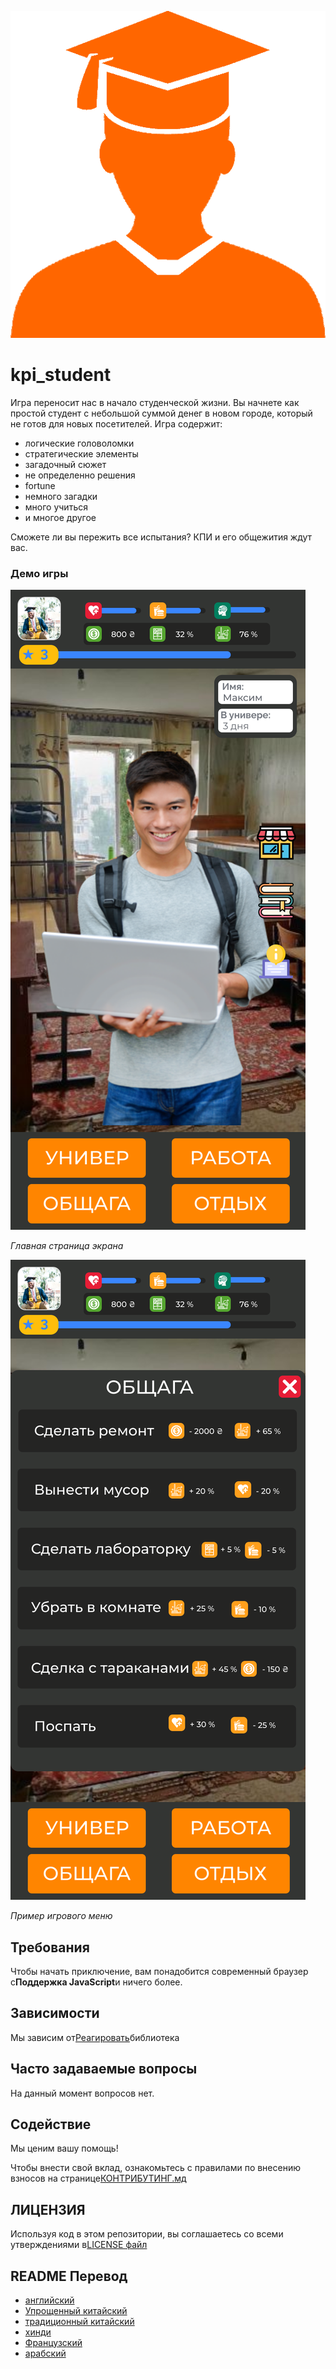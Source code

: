 ![Student](READMEs/readme_images/student.png)

# kpi_student

Игра переносит нас в начало студенческой жизни. Вы начнете как простой студент с небольшой суммой денег в новом городе, который не готов для новых посетителей.
Игра содержит:

- логические головоломки
- стратегические элементы
- загадочный сюжет
- не определенно решения
- fortune
- немного загадки
- много учиться
- и многое другое

Сможете ли вы пережить все испытания? КПИ и его общежития ждут вас.

### Демо игры

![Image of main page](READMEs/readme_images/main.svg)

_Главная страница экрана_

![Image of main page](READMEs/readme_images/menu.svg)

_Пример игрового меню_

## Требования

Чтобы начать приключение, вам понадобится современный браузер с**Поддержка JavaScript**и ничего более.

## Зависимости

Мы зависим от[Реагировать](https://reactjs.org/)библиотека

## Часто задаваемые вопросы

На данный момент вопросов нет.

## Содействие

Мы ценим вашу помощь!

Чтобы внести свой вклад, ознакомьтесь с правилами по внесению взносов на странице[КОНТРИБУТИНГ.мд](CONTRIBUTING.md)

## ЛИЦЕНЗИЯ

Используя код в этом репозитории, вы соглашаетесь со всеми утверждениями в[LICENSE файл](LICENSE)

## README Перевод

<!-- TODO: add russian and ukrainian translation  -->

- [английский](READMEs/README.md)
- [Упрощенный китайский](READMEs/README.zh-CN.md)
- [традиционный китайский](READMEs/README.zh-TW.md)
- [хинди](READMEs/README.hi.md)
- [Французский](READMEs/README.fr.md)
- [арабский](READMEs/README.ar.md)
